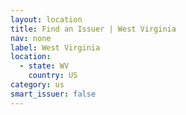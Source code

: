 ```yaml
---
layout: location
title: Find an Issuer | West Virginia
nav: none
label: West Virginia
location:
  - state: WV
    country: US
category: us
smart_issuer: false
---
```

